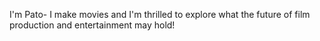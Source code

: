 I'm Pato- I make movies and I'm thrilled to explore what the future of film production and entertainment may hold!
